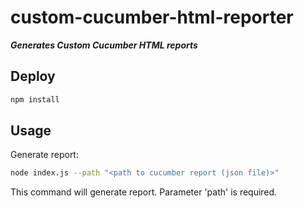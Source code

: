 # custom-cucumber-html-reporter

***Generates Custom Cucumber HTML reports***

## Deploy

``` bash
npm install
```

## Usage

Generate report:
```bash
node index.js --path "<path to cucumber report (json file)>"
```
This command will generate report. Parameter 'path' is required.
